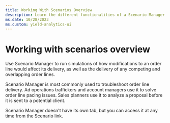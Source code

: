 ```yaml
---
title: Working With Scenarios Overview
description: Learn the different functionalities of a Scenario Manager in this page.
ms.date: 10/28/2023
ms.custom: yield-analytics-ui
---
```


# Working with scenarios overview

Use Scenario Manager to run simulations of how modifications to an order line would affect its delivery, as well as the delivery of any competing and overlapping order lines.

Scenario Manager is most commonly used to troubleshoot order line delivery. Ad operations traffickers and account managers use it to solve order line pacing issues. Sales planners use it to analyze a proposal before it is sent to a potential client.

Scenario Manager doesn't have its own tab, but you can access it at any time from the Scenario link.
